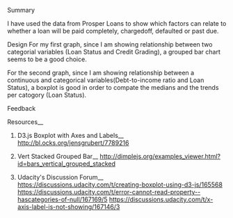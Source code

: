 Summary

I have used the data from Prosper Loans to show which factors can relate to whether a loan will be paid completely, chargedoff, defaulted or past due. 

Design
For my first graph, since I am showing relationship between two categorial variables (Loan Status and Credit Grading), a grouped bar chart seems to be a good choice. 

For the second graph, since I am showing relationship between a continuous and categorical variables(Debt-to-income ratio and Loan Status), a boxplot is good in order to compate the medians and the trends per catogory (Loan Status).

Feedback


Resources__
1. D3.js Boxplot with Axes and Labels__
http://bl.ocks.org/jensgrubert/7789216

2. Vert Stacked Grouped Bar__
http://dimplejs.org/examples_viewer.html?id=bars_vertical_grouped_stacked

3. Udacity's Discussion Forum__
https://discussions.udacity.com/t/creating-boxplot-using-d3-js/165568
https://discussions.udacity.com/t/error-cannot-read-property--hascategories-of-null/167169/5
https://discussions.udacity.com/t/x-axis-label-is-not-showing/167146/3
